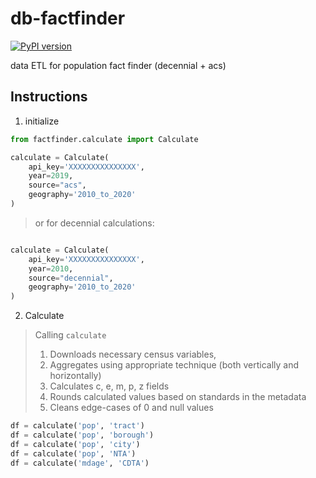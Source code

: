# db-factfinder

[![PyPI version](https://badge.fury.io/py/pff-factfinder.svg)](https://badge.fury.io/py/pff-factfinder)

data ETL for population fact finder (decennial + acs)

## Instructions

1. initialize

```python
from factfinder.calculate import Calculate

calculate = Calculate(
    api_key='XXXXXXXXXXXXXXX',
    year=2019,
    source="acs",
    geography='2010_to_2020'
)
```

> or for decennial calculations:

```python

calculate = Calculate(
    api_key='XXXXXXXXXXXXXXX',
    year=2010,
    source="decennial",
    geography='2010_to_2020'
)
```

2. Calculate

> Calling `calculate`
>
> 1. Downloads necessary census variables,
> 2. Aggregates using appropriate technique (both vertically and horizontally)
> 3. Calculates c, e, m, p, z fields
> 4. Rounds calculated values based on standards in the metadata
> 5. Cleans edge-cases of 0 and null values
>
```python
df = calculate('pop', 'tract')
df = calculate('pop', 'borough')
df = calculate('pop', 'city')
df = calculate('pop', 'NTA')
df = calculate('mdage', 'CDTA')
```
